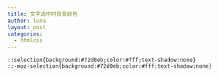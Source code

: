 ```yaml
---
title: 文字选中时背景颜色
author: luna
layout: post
categories:
  - htmlcss
---
```

    ::selection{background:#72d0eb;color:#fff;text-shadow:none}
    ::-moz-selection{background:#72d0eb;color:#fff;text-shadow:none}